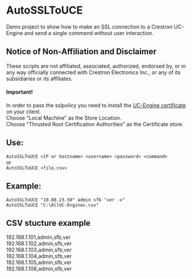# AutoSSLToUCE
Demo project to show how to make an SSL connection to a Crestron UC-Engine and send a single command without user interaction.

## Notice of Non-Affiliation and Disclaimer

These scripts are not affiliated, associated, authorized, endorsed by, or in any way officially connected with Crestron Electronics Inc., or any of its subsidiaries or its affiliates.

#### Important!
In order to pass the sslpolicy you need to install the [UC-Engine certificate](cert/srv_cert.crt) on your client.<br />
Choose "Local Machine" as the Store Location.<br />
Choose "Thrusted Root Certification Authorities" as the Certificate store.

## Use:
`AutoSSLToUCE <IP or hostname> <username> <password> <command>`<br />
or<br />
`AutoSSLToUCE <file.csv>`

## Example:
`AutoSSLToUCE "10.80.23.50" admin sfb "ver -v"`<br />
`AutoSSLToUCE "C:\AllUC-Engines.csv"`

## CSV stucture example
192.168.1.101,admin,sfb,ver<br />
192.168.1.102,admin,sfb,ver<br />
192.168.1.103,admin,sfb,ver<br />
192.168.1.104,admin,sfb,ver<br />
192.168.1.105,admin,sfb,ver<br />
192.168.1.106,admin,sfb,ver
